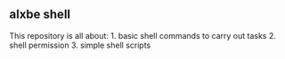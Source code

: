  <h2> alxbe shell </h2>
<p> This repository is all about: 1. basic shell commands to carry out tasks 2. shell permission 3. simple shell scripts </p>
 
